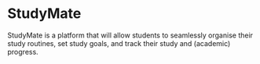 # StudyMate
StudyMate is a platform that will allow students to seamlessly organise their study routines, set study goals, and track their study and (academic) progress.
